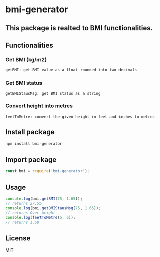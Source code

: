 # bmi-generator
## This package is realted to BMI functionalities.

## Functionalities

### Get BMI (kg/m2)
```getBMI: get BMI value as a float rounded into two decimals``` <br>

### Get BMI status
```getBMIStausMsg: get BMI status as a string``` <br>

### Convert height into metres
```feetToMetre: convert the given height in feet and inches to metres```

## Install package
```js 
npm install bmi-generator
```

## Import package
```js 
const bmi = require('bmi-generator');
```

## Usage
```js 
console.log(bmi.getBMI(75, 1.65));
// returns 27.55
console.log(bmi.getBMIStausMsg(75, 1.65));
// returns Over Weight
console.log(feetToMetre(5, 6));
// returns 1.68
```

## License

MIT
